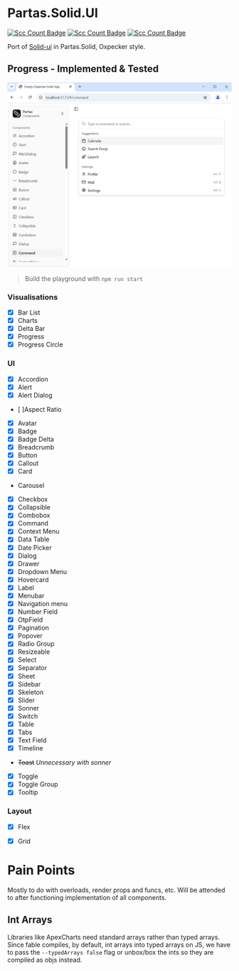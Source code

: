 ﻿# Partas.Solid.UI

[//]: # (<div align="center">)

[![Scc Count Badge](https://sloc.xyz/github/shayanhabibi/Partas.Solid.UI/?category=code&badge-bg-color=9100FF)](https://github.com/shayanhabibi/Partas.Solid.UI/)
[![Scc Count Badge](https://sloc.xyz/github/shayanhabibi/Partas.Solid.UI/?category=comments&badge-bg-color=5E00B5)](https://github.com/shayanhabibi/Partas.Solid/)
[![Scc Count Badge](https://sloc.xyz/github/shayanhabibi/Partas.Solid.UI/?category=cocomo&badge-bg-color=3B0086)](https://github.com/shayanhabibi/Partas.Solid/)

[//]: # (</div>)

Port of [Solid-ui](https://solid-ui.com/) in Partas.Solid, Oxpecker style.

## Progress - Implemented & Tested

![img.png](img.png)

> Build the playground with `npm run start`

### Visualisations
- [x] Bar List
- [x] Charts
- [x] Delta Bar
- [x] Progress
- [x] Progress Circle

### UI
- [x] Accordion
- [x] Alert
- [x] Alert Dialog
- [ ]Aspect Ratio
- [x] Avatar
- [x] Badge
- [x] Badge Delta
- [x] Breadcrumb
- [x] Button
- [x] Callout
- [x] Card
-  Carousel
- [x] Checkbox
- [x] Collapsible
- [x] Combobox
- [x] Command
- [x] Context Menu
- [x] Data Table
- [x] Date Picker
- [x] Dialog
- [x] Drawer
- [x] Dropdown Menu
- [x] Hovercard
- [x] Label
- [x] Menubar
- [x] Navigation menu
- [x] Number Field
- [x] OtpField
- [x] Pagination
- [x] Popover
- [x] Radio Group
- [x] Resizeable
- [x] Select
- [x] Separator
- [x] Sheet
- [x] Sidebar
- [x] Skeleton
- [x] Slider
- [x] Sonner
- [x] Switch
- [x] Table
- [x] Tabs
- [x] Text Field
- [x] Timeline
-  ~~Toast~~ *Unnecessary with sonner*
- [x] Toggle
- [x] Toggle Group
- [x] Tooltip

### Layout
- [x] Flex
- [x] Grid


# Pain Points

Mostly to do with overloads, render props and funcs, etc. Will be attended to after functioning implementation of all components.

## Int Arrays

Libraries like ApexCharts need standard arrays rather than typed arrays. Since fable compiles, by default, int arrays into typed arrays on JS, we have to pass the `--typedArrays false` flag or unbox/box the ints so they are compiled as objs instead.